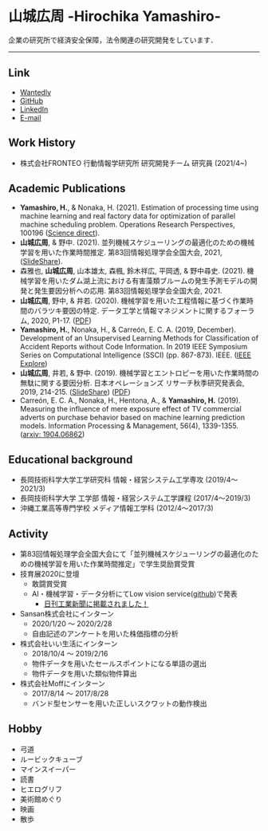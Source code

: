 # 山城広周 -Hirochika Yamashiro-   

企業の研究所で経済安全保障，法令関連の研究開発をしています．

---

## Link
- <a href="https://www.wantedly.com/id/corechika">Wantedly</a>
- <a href="https://github.com/corechika">GitHub</a>
- <a href="https://www.linkedin.com/in/chika-yamashiro/">LinkedIn</a>
- <a href="rconctmi121341@gmail.com">E-mail</a>

## Work History
- 株式会社FRONTEO 行動情報学研究所 研究開発チーム 研究員 (2021/4~)

## Academic Publications
- **Yamashiro, H.**, & Nonaka, H. (2021). Estimation of processing time using machine learning and real factory data for optimization of parallel machine scheduling problem. Operations Research Perspectives, 100196 (<a href="https://www.sciencedirect.com/science/article/pii/S2214716021000178">Science direct</a>).
- **山城広周**, & 野中. (2021). 並列機械スケジューリングの最適化のための機械学習を用いた作業時間推定. 第83回情報処理学会全国大会, 2021, (<a href="https://www.slideshare.net/HirochikaYamashiro/83-244716093">SlideShare</a>).
- 森雅也, **山城広周**, 山本雄太, 森楓, 鈴木祥広, 平岡透, & 野中尋史. (2021). 機械学習を用いたダム湖上流における有害藻類ブルームの発生予測モデルの開発と発生要因分析への応用. 第83回情報処理学会全国大会, 2021.
- **山城広周**, 野中, & 井若. (2020). 機械学習を用いた工程情報に基づく作業時間のバラツキ要因の特定. データ工学と情報マネジメントに関するフォーラム, 2020, P1-17. (<a href="https://proceedings-of-deim.github.io/DEIM2020/papers/P1-17.pdf">PDF</a>)
- **Yamashiro, H.**, Nonaka, H., & Carreón, E. C. A. (2019, December). Development of an Unsupervised Learning Methods for Classification of Accident Reports without Code Information. In 2019 IEEE Symposium Series on Computational Intelligence (SSCI) (pp. 867-873). IEEE. (<a href="https://ieeexplore.ieee.org/abstract/document/9002985">IEEE Explore</a>)
- **山城広周**, 井若, & 野中. (2019). 機械学習とエントロピーを用いた作業時間の無駄に関する要因分析. 日本オペレーションズ リサーチ秋季研究発表会, 2019, 214-215. (<a href="https://www.slideshare.net/HirochikaYamashiro/ss-172570545">SlideShare</a>) (<a href="http://www.orsj.or.jp/~nc2019f/wp-content/uploads/2019/08/2019f-2-D-6.pdf">PDF</a>)
- Carreón, E. C. A., Nonaka, H., Hentona, A., & **Yamashiro, H.** (2019). Measuring the influence of mere exposure effect of TV commercial adverts on purchase behavior based on machine learning prediction models. Information Processing & Management, 56(4), 1339-1355. (<a href="https://arxiv.org/abs/1904.06862">arxiv: 1904.06862</a>)

## Educational background
- 長岡技術科学大学工学研究科  情報・経営システム工学専攻 (2019/4〜2021/3)
- 長岡技術科学大学 工学部 情報・経営システム工学課程 (2017/4〜2019/3)
- 沖縄工業高等専門学校 メディア情報工学科 (2012/4〜2017/3)

## Activity
- 第83回情報処理学会全国大会にて「並列機械スケジューリングの最適化のための機械学習を用いた作業時間推定」で学生奨励賞受賞
- 技育展2020に登壇
    - 敢闘賞受賞
    - AI・機械学習・データ分析にてLow vision service(<a href="https://github.com/fish-and-skiing-life/Low_vision_support">github</a>)で発表
        - <a href="https://www.nikkan.co.jp/articles/view/00575775">日刊工業新聞に掲載されました！</a>
- Sansan株式会社にインターン
    - 2020/1/20 〜 2020/2/28
    - 自由記述のアンケートを用いた株価指標の分析
- 株式会社いい生活にインターン
    - 2018/10/4 〜 2019/2/16
    - 物件データを用いたセールスポイントになる単語の選出
    - 物件データを用いた類似物件算出
- 株式会社Moffにインターン
    - 2017/8/14 〜 2017/8/28
    - バンド型センサーを用いた正しいスクワットの動作検出

## Hobby
- 弓道
- ルービックキューブ
- マインスイーパー
- 読書
- ヒエログリフ
- 美術館めぐり
- 映画
- 散歩
